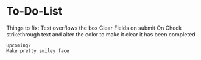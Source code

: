# To-Do-List

Things to fix:
    Test overflows the box
    Clear Fields on submit
    On Check strikethrough text and alter the color to make it clear it has been completed



    Upcoming?
    Make pretty smiley face